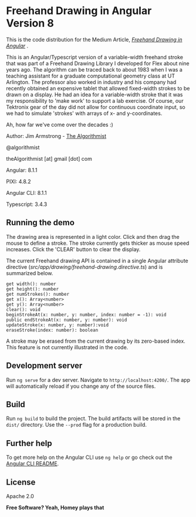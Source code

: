 # Freehand Drawing in Angular Version 8

This is the code distribution for the Medium Article, _[Freehand Drawing in Angular](https://medium.com/ngconf/freehand-drawing-in-angular-a982e36f90a2)_ .

This is an Angular/Typescript version of a variable-width freehand stroke that was part of a Freehand Drawing Library I developed for Flex about nine years ago.  The algorithm can be traced back to about 1983 when I was a teaching assistant for a graduate computational geometry class at UT Arlington.  The professor also worked in industry and his company had recently obtained an expensive tablet that allowed fixed-width strokes to be drawn on a display.  He had an idea for a variable-width stroke that it was my responsibility to 'make work' to support a lab exercise.  Of course, our Tektronix gear of the day did not allow for continuous coordinate input, so we had to simulate 'strokes' with arrays of x- and y-coordinates.

Ah, how far we've come over the decades :)


Author:  Jim Armstrong - [The Algorithmist]

@algorithmist

theAlgorithmist [at] gmail [dot] com

Angular: 8.1.1

PIXI: 4.8.2

Angular CLI: 8.1.1

Typescript: 3.4.3

## Running the demo

The drawing area is represented in a light color.  Click and then drag the mouse to define a stroke.  The stroke currently gets thicker as mouse speed increases.  Click the 'CLEAR' button to clear the display.


The current Freehand drawing API is contained in a single Angular attribute directive (_src/app/drawing/freehand-drawing.directive.ts_) and is summarized below.


```
get width(): number
get height(): number
get numStrokes(): number
get x(): Array<number>
get y(): Array<number>
clear(): void
beginStrokeAt(x: number, y: number, index: number = -1): void
public endStrokeAt(x: number, y: number): void
updateStroke(x: number, y: number):void
eraseStroke(index: number): boolean
```

A stroke may be erased from the current drawing by its zero-based index.  This feature is not currently illustrated in the code.

## Development server

Run `ng serve` for a dev server. Navigate to `http://localhost:4200/`. The app will automatically reload if you change any of the source files.


## Build

Run `ng build` to build the project. The build artifacts will be stored in the `dist/` directory. Use the `--prod` flag for a production build.


## Further help

To get more help on the Angular CLI use `ng help` or go check out the [Angular CLI README](https://github.com/angular/angular-cli/blob/master/README.md).


License
----

Apache 2.0

**Free Software? Yeah, Homey plays that**

[//]: # (kudos http://stackoverflow.com/questions/4823468/store-comments-in-markdown-syntax)

[The Algorithmist]: <http://algorithmist.net>


